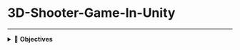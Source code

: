 # 3D-Shooter-Game-In-Unity
---

<details>
   
<summary>🧩 <strong>Objectives</strong></summary>

## xxx


</details>

